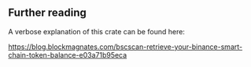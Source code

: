 ## Further reading

A verbose explanation of this crate can be found here:

https://blog.blockmagnates.com/bscscan-retrieve-your-binance-smart-chain-token-balance-e03a71b95eca
